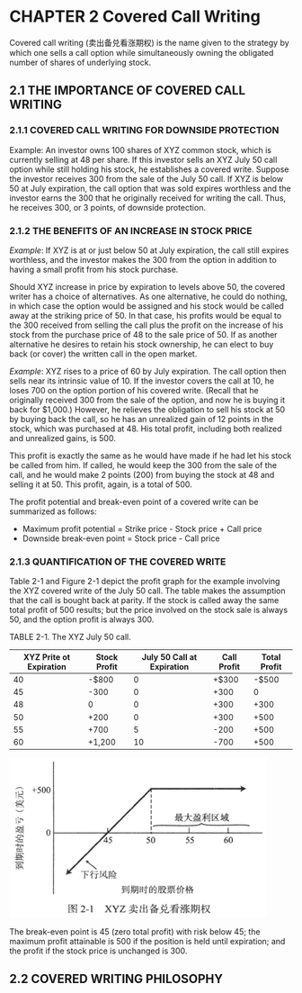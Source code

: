 # CHAPTER 2 Covered Call Writing

Covered call writing (卖出备兑看涨期权) is the name given to the strategy by which one sells a call option while simultaneously owning the obligated number of shares of underlying stock.

## 2.1 THE IMPORTANCE OF COVERED CALL WRITING

### 2.1.1 COVERED CALL WRITING FOR DOWNSIDE PROTECTION

Example: An investor owns 100 shares of XYZ common stock, which is currently selling at 48 per share. If this investor sells an XYZ July 50 call option while still holding his stock, he establishes a covered write. Suppose the investor receives 300 from the sale of the July 50 call. If XYZ is below 50 at July expiration, the call option that was sold expires worthless and the investor earns the 300 that he originally received for writing the call. Thus, he receives 300, or 3 points, of downside protection.

### 2.1.2 THE BENEFITS OF AN INCREASE IN STOCK PRICE

*Example*: If XYZ is at or just below 50 at July expiration, the call still expires worthless, and the investor makes the 300 from the option in addition to having a small profit from his stock purchase.

Should XYZ increase in price by expiration to levels above 50, the covered writer has a choice of alternatives. As one alternative, he could do nothing, in which case the option would be assigned and his stock would be called away at the striking price of 50. In that case, his profits would be equal to the 300 received from selling the call plus the profit on the increase of his stock from the purchase price of 48 to the sale price of 50. If as another alternative he desires to retain his stock ownership, he can elect to buy back (or cover) the written call in the open market.

*Example*: XYZ rises to a price of 60 by July expiration. The call option then sells near its intrinsic value of 10. If the investor covers the call at 10, he loses 700 on the option portion of his covered write. (Recall that he originally received 300 from the sale of the option, and now he is buying it back for $1,000.) However, he relieves the obligation to sell his stock at 50 by buying back the call, so he has an unrealized gain of 12 points in the stock, which was purchased at 48. His total profit, including both realized and unrealized gains, is 500.

This profit is exactly the same as he would have made if he had let his stock be called from him. If called, he would keep the 300 from the sale of the call, and he would make 2 points (200) from buying the stock at 48 and selling it at 50. This profit, again, is a total of 500.

The profit potential and break-even point of a covered write can be summarized as follows:

- Maximum profit potential = Strike price - Stock price + Call price
- Downside break-even point = Stock price - Call price

### 2.1.3 QUANTIFICATION OF THE COVERED WRITE

Table 2-1 and Figure 2-1 depict the profit graph for the example involving the XYZ covered write of the July 50 call. The table makes the assumption that the call is bought back at parity. If the stock is called away the same total profit of 500 results; but the price involved on the stock sale is always 50, and the option profit is always 300.

TABLE 2-1. The XYZ July 50 call.

|XYZ Prite ot Expiration|Stock Profit|July 50 Call at Expiration|Call Profit|Total Profit|
|--|--|--|--|--|
|40|-$800|0|+$300|-$500|
|45|-300|0|+300|0|
|48|0|0|+300|+300|
|50|+200|0|+300|+500|
|55|+700|5|-200|+500|
|60|+1,200|10|-700|+500|

![FIGURE 2-1](https://github.com/iknowledges/BlogImage/blob/main/Option/Figure-2-1.png?raw=true)

The break-even point is 45 (zero total profit) with risk below 45; the maximum profit attainable is 500 if the position is held until expiration; and the profit if the stock price is unchanged is 300.

## 2.2 COVERED WRITING PHILOSOPHY
